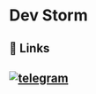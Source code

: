 
# Dev Storm
## 🔗 Links
[![telegram](https://img.shields.io/badge/telegram-black?style=for-the-badge&logo=telegram)](https://t.me/destroyte)
---
